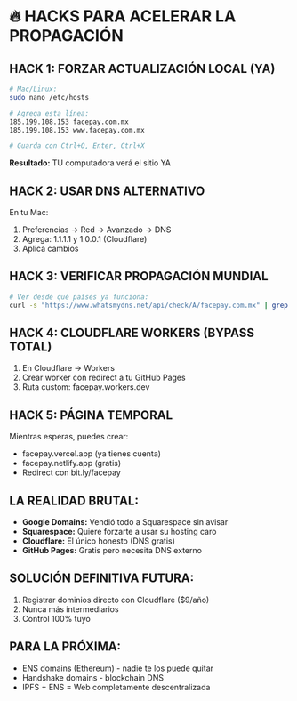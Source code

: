 # 🔥 HACKS PARA ACELERAR LA PROPAGACIÓN

## HACK 1: FORZAR ACTUALIZACIÓN LOCAL (YA)
```bash
# Mac/Linux:
sudo nano /etc/hosts

# Agrega esta línea:
185.199.108.153 facepay.com.mx
185.199.108.153 www.facepay.com.mx

# Guarda con Ctrl+O, Enter, Ctrl+X
```
**Resultado:** TU computadora verá el sitio YA

## HACK 2: USAR DNS ALTERNATIVO
En tu Mac:
1. Preferencias → Red → Avanzado → DNS
2. Agrega: 1.1.1.1 y 1.0.0.1 (Cloudflare)
3. Aplica cambios

## HACK 3: VERIFICAR PROPAGACIÓN MUNDIAL
```bash
# Ver desde qué países ya funciona:
curl -s "https://www.whatsmydns.net/api/check/A/facepay.com.mx" | grep -o '"result":"[^"]*"' | head -10
```

## HACK 4: CLOUDFLARE WORKERS (BYPASS TOTAL)
1. En Cloudflare → Workers
2. Crear worker con redirect a tu GitHub Pages
3. Ruta custom: facepay.workers.dev

## HACK 5: PÁGINA TEMPORAL
Mientras esperas, puedes crear:
- facepay.vercel.app (ya tienes cuenta)
- facepay.netlify.app (gratis)
- Redirect con bit.ly/facepay

## LA REALIDAD BRUTAL:
- **Google Domains:** Vendió todo a Squarespace sin avisar
- **Squarespace:** Quiere forzarte a usar su hosting caro
- **Cloudflare:** El único honesto (DNS gratis)
- **GitHub Pages:** Gratis pero necesita DNS externo

## SOLUCIÓN DEFINITIVA FUTURA:
1. Registrar dominios directo con Cloudflare ($9/año)
2. Nunca más intermediarios
3. Control 100% tuyo

## PARA LA PRÓXIMA:
- ENS domains (Ethereum) - nadie te los puede quitar
- Handshake domains - blockchain DNS
- IPFS + ENS = Web completamente descentralizada